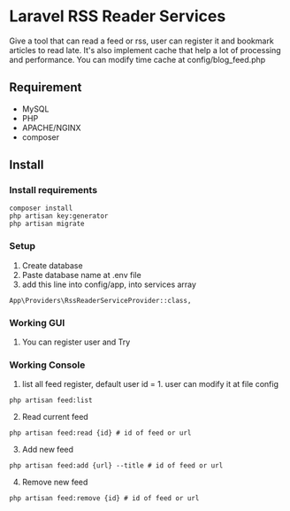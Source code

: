 # Laravel RSS Reader Services
Give a tool that can read a feed or rss, user can register it and bookmark articles to read late. It's also implement cache that help a lot of processing and performance. You can modify time cache at config/blog_feed.php
## Requirement
- MySQL
- PHP
- APACHE/NGINX
- composer

## Install
### Install requirements
```
composer install
php artisan key:generator
php artisan migrate
```
### Setup
1. Create database
2. Paste database name at .env file
3. add this line into config/app, into services array
```
App\Providers\RssReaderServiceProvider::class,
```

### Working GUI
1. You can register user and Try
### Working Console
1. list all feed register, default user id = 1. user can modify it at file config
```
php artisan feed:list
```
2. Read current feed
```
php artisan feed:read {id} # id of feed or url
```
3. Add new feed
```
php artisan feed:add {url} --title # id of feed or url
```
4. Remove new feed
```
php artisan feed:remove {id} # id of feed or url
```